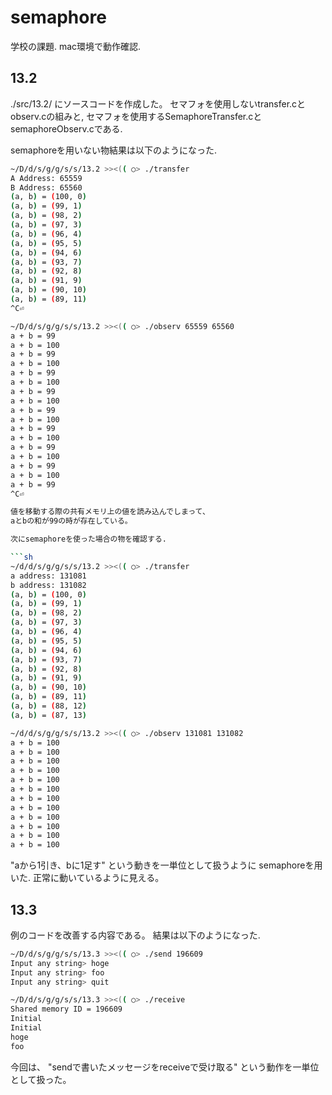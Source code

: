 # semaphore

学校の課題.
mac環境で動作確認.

## 13.2

./src/13.2/
にソースコードを作成した。
セマフォを使用しないtransfer.cとobserv.cの組みと, 
セマフォを使用するSemaphoreTransfer.cとsemaphoreObserv.cである.

semaphoreを用いない物結果は以下のようになった.
```sh
~/D/d/s/g/g/s/s/13.2 >><(( ○> ./transfer
A Address: 65559
B Address: 65560
(a, b) = (100, 0)
(a, b) = (99, 1)
(a, b) = (98, 2)
(a, b) = (97, 3)
(a, b) = (96, 4)
(a, b) = (95, 5)
(a, b) = (94, 6)
(a, b) = (93, 7)
(a, b) = (92, 8)
(a, b) = (91, 9)
(a, b) = (90, 10)
(a, b) = (89, 11)
^C⏎ 

~/D/d/s/g/g/s/s/13.2 >><(( ○> ./observ 65559 65560
a + b = 99
a + b = 100
a + b = 99
a + b = 100
a + b = 99
a + b = 100
a + b = 99
a + b = 100
a + b = 99
a + b = 100
a + b = 99
a + b = 100
a + b = 99
a + b = 100
a + b = 99
a + b = 100
a + b = 99
^C⏎ 

値を移動する際の共有メモリ上の値を読み込んでしまって、
aとbの和が99の時が存在している。

次にsemaphoreを使った場合の物を確認する.

```sh
~/d/d/s/g/g/s/s/13.2 >><(( ○> ./transfer                                       [master]
a address: 131081
b address: 131082
(a, b) = (100, 0)
(a, b) = (99, 1)
(a, b) = (98, 2)
(a, b) = (97, 3)
(a, b) = (96, 4)
(a, b) = (95, 5)
(a, b) = (94, 6)
(a, b) = (93, 7)
(a, b) = (92, 8)
(a, b) = (91, 9)
(a, b) = (90, 10)
(a, b) = (89, 11)
(a, b) = (88, 12)
(a, b) = (87, 13)

~/d/d/s/g/g/s/s/13.2 >><(( ○> ./observ 131081 131082                           [master]
a + b = 100
a + b = 100
a + b = 100
a + b = 100
a + b = 100
a + b = 100
a + b = 100
a + b = 100
a + b = 100
a + b = 100
a + b = 100
a + b = 100
```
"aから1引き、bに1足す"
という動きを一単位として扱うように
semaphoreを用いた.
正常に動いているように見える。

## 13.3

例のコードを改善する内容である。
結果は以下のようになった.
```sh
~/D/d/s/g/g/s/s/13.3 >><(( ○> ./send 196609                                    [master]
Input any string> hoge
Input any string> foo
Input any string> quit

~/D/d/s/g/g/s/s/13.3 >><(( ○> ./receive                                        [master]
Shared memory ID = 196609
Initial
Initial
hoge
foo
```
今回は、
"sendで書いたメッセージをreceiveで受け取る"
という動作を一単位として扱った。

